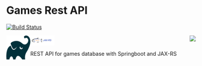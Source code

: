 # Games Rest API


[![Build Status](https://travis-ci.org/marcelosevergnini/games-rest-api.svg?branch=master)](https://travis-ci.org/marcelosevergnini/games-rest-api)


<img align="right" src="docs/img/icon-spring-boot.svg">
<img align="center"  src="docs/img/jaxrs-icon.png">
<img align="left"  src="docs/img/gradle-icon.png">


REST API for games database with Springboot and JAX-RS 
